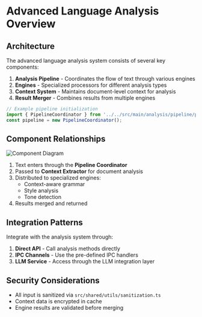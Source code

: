 # Advanced Language Analysis Overview

## Architecture

The advanced language analysis system consists of several key components:

1. **Analysis Pipeline** - Coordinates the flow of text through various engines
2. **Engines** - Specialized processors for different analysis types
3. **Context System** - Maintains document-level context for analysis
4. **Result Merger** - Combines results from multiple engines

```typescript
// Example pipeline initialization
import { PipelineCoordinator } from '../../src/main/analysis/pipeline/pipeline-coordinator';
const pipeline = new PipelineCoordinator();
```

## Component Relationships

![Component Diagram](analysis-architecture.png)

1. Text enters through the **Pipeline Coordinator**
2. Passed to **Context Extractor** for document analysis
3. Distributed to specialized engines:
   - Context-aware grammar
   - Style analysis
   - Tone detection
4. Results merged and returned

## Integration Patterns

Integrate with the analysis system through:

1. **Direct API** - Call analysis methods directly
2. **IPC Channels** - Use the pre-defined IPC handlers
3. **LLM Service** - Access through the LLM integration layer

## Security Considerations

- All input is sanitized via `src/shared/utils/sanitization.ts`
- Context data is encrypted in cache
- Engine results are validated before merging
